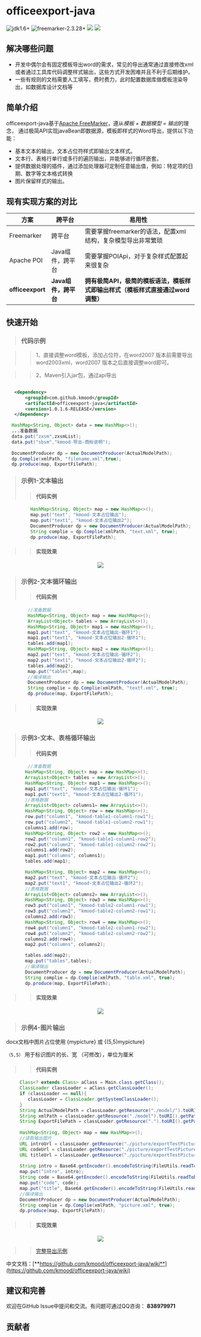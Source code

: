 # officeexport-java

 ![jdk1.6+](https://img.shields.io/badge/jdk-1.6%2B-orange.svg) 
 ![freemarker-2.3.28+](https://img.shields.io/badge/freemarker-2.3.28%2B-orange.svg)
 ![](https://img.shields.io/badge/platform-all-orange.svg)
 ![](https://img.shields.io/badge/language-java-orange.svg)
 ## 解决哪些问题
   * 开发中偶尔会有固定模板导出word的需求，常见的导出通常通过直接修改xml或者通过工具库代码调整样式输出，这些方式开发困难并且不利于后期维护。
  * 一些有规则的文档需要人工填写，费时费力，此时配置数据库做模板渲染导出，如数据库设计文档等
   
 
## 简单介绍
officeexport-java基于[Apache FreeMarker](https://freemarker.apache.org)，遵从*模板 + 数据模型 = 输出*的理念，
通过极简API实现javaBean即数据源，模板即样式的Word导出，提供以下功能：

  * 基本文本的输出，文本占位符样式即输出文本样式。
  * 文本行、表格行单行或多行的遍历输出，并能够进行循环嵌套。
  * 提供数据处理的插件，通过添加处理器可定制任意输出值，例如：特定项的日期、数字等文本格式转换
  * 图片保留样式的输出。
 
## 现有实现方案的对比

| 方案 | 跨平台 | 易用性
| --- | --- | --- |
| Freemarker | 跨平台  | 需要掌握freemarker的语法，配置xml结构，复杂模型导出非常繁琐
| Apache POI | Java组件，跨平台 | 需要掌握POIApi，对于复杂样式配置起来很复杂
| **officeexport** | **Java组件，跨平台** | **拥有极简API，极简的模板语法，模板样式即输出样式（模板样式直接通过word调整）**



## 快速开始
>### 代码示例

   >>1、直接调整word模板，添加占位符，在word2007 版本前需要导出word2003xml，word2007 版本之后直接调整word即可。
   
   >>2、Maven引入jar包，通过api导出

   ```xml
     
      <dependency>
          <groupId>com.github.kmood</groupId>
          <artifactId>officeexport-java</artifactId>
          <version>1.0.1.6-RELEASE</version>
      </dependency>

   ```
   ```java
     HashMap<String, Object> data = new HashMap<>();
     ...准备数据
     data.put("zxsm",zxsmList);
     data.put("sbsm","kmood-导出-商标说明");
     
     DocumentProducer dp = new DocumentProducer(ActualModelPath);
     dp.Complie(xmlPath, "filename.xml",true);
     dp.produce(map, ExportFilePath);
   ```
>### 示例1-文本输出
>>#### 代码实例
   ```java
            HashMap<String, Object> map = new HashMap<>();
            map.put("text", "kmood-文本占位输出");
            map.put("text1", "kmood-文本占位输出2");
            DocumentProducer dp = new DocumentProducer(ActualModelPath);
            String complie = dp.Complie(xmlPath, "text.xml", true);
            dp.produce(map, ExportFilePath);
   ```
>>#### 实现效果
<div align=center><img src="https://github.com/kmood/officeexport-java/blob/master/file/text.png"/></div>

>### 示例2-文本循环输出
>>#### 代码实例
   ```java
           //准备数据
           HashMap<String, Object> map = new HashMap<>();
           ArrayList<Object> tables = new ArrayList<>();
           HashMap<String, Object> map1 = new HashMap<>();
           map1.put("text", "kmood-文本占位输出-循环1");
           map1.put("text1", "kmood-文本占位输出2-循环1");
           tables.add(map1);
           HashMap<String, Object> map2 = new HashMap<>();
           map2.put("text", "kmood-文本占位输出-循环2");
           map2.put("text1", "kmood-文本占位输出2-循环2");
           tables.add(map2);
           map.put("tables",map);
           //编译输出
           DocumentProducer dp = new DocumentProducer(ActualModelPath);
           String complie = dp.Complie(xmlPath, "textf.xml", true);
           dp.produce(map, ExportFilePath);
   ```
>>#### 实现效果
<div align=center><img src="https://github.com/kmood/officeexport-java/blob/master/file/textf.png"/></div>

>### 示例3-文本、表格循环输出
>>#### 代码实例
   ```java
           //准备数据
          HashMap<String, Object> map = new HashMap<>();
          ArrayList<Object> tables = new ArrayList<>();
          HashMap<String, Object> map1 = new HashMap<>();
          map1.put("text", "kmood-文本占位输出-循环1");
          map1.put("text1", "kmood-文本占位输出2-循环1");
          //表格数据
          ArrayList<Object> columns1= new ArrayList<>();
          HashMap<String, Object> row = new HashMap<>();
          row.put("column1", "kmood-table1-column1-row1");
          row.put("column2", "kmood-table1-column2-row1");
          columns1.add(row);
          HashMap<String, Object> row2 = new HashMap<>();
          row2.put("column1", "kmood-table1-column1-row2");
          row2.put("column2", "kmood-table1-column2-row2");
          columns1.add(row2);
          map1.put("columns", columns1);
          tables.add(map1);
  
          HashMap<String, Object> map2 = new HashMap<>();
          map2.put("text", "kmood-文本占位输出-循环2");
          map2.put("text1", "kmood-文本占位输出2-循环2");
          //表格数据
          ArrayList<Object> columns2= new ArrayList<>();
          HashMap<String, Object> row3 = new HashMap<>();
          row3.put("column1", "kmood-table2-column1-row1");
          row3.put("column2", "kmood-table2-column2-row1");
          columns2.add(row3);
          HashMap<String, Object> row4 = new HashMap<>();
          row4.put("column1", "kmood-table2-column1-row2");
          row4.put("column2", "kmood-table2-column2-row2");
          columns2.add(row4);
          map2.put("columns", columns2);
  
          tables.add(map2);
          map.put("tables",tables);
          //编译输出
          DocumentProducer dp = new DocumentProducer(ActualModelPath);
          String complie = dp.Complie(xmlPath, "table.xml", true);
          dp.produce(map, ExportFilePath);
   ```
>>#### 实现效果
<div align=center><img src="https://github.com/kmood/officeexport-java/blob/master/file/textf-table.png"/></div>

>### 示例4-图片输出
docx文档中图片占位使用 
{mypicture}  或 {(5,5)mypicture} 

`（5,5）` 用于标识图片的长、宽 （可修改），单位为厘米

>>#### 代码实例
   ```java
        Class<? extends Class> aClass = Main.class.getClass();
        ClassLoader classLoader = aClass.getClassLoader();
        if (classLoader == null){
           classLoader = ClassLoader.getSystemClassLoader();
        }
        String ActualModelPath = classLoader.getResource("./model/").toURI().getPath();
        String xmlPath = classLoader.getResource("./model").toURI().getPath();
        String ExportFilePath = classLoader.getResource(".").toURI().getPath() + "/picture.doc";
        
        HashMap<String, Object> map = new HashMap<>();
        //读取输出图片
        URL introUrl = classLoader.getResource("./picture/exportTestPicture-intro.png");
        URL codeUrl = classLoader.getResource("./picture/exportTestPicture-code.png");
        URL titleUrl = classLoader.getResource("./picture/exportTestPicture-title.png");
        
        String intro = Base64.getEncoder().encodeToString(FileUtils.readToBytesByFilepath(introUrl.toURI().getPath()));
        map.put("intro", intro);
        String code = Base64.getEncoder().encodeToString(FileUtils.readToBytesByFilepath(codeUrl.toURI().getPath()));
        map.put("code", code);
        map.put("title", Base64.getEncoder().encodeToString(FileUtils.readToBytesByFilepath(titleUrl.toURI().getPath())));
        //编译输出
        DocumentProducer dp = new DocumentProducer(ActualModelPath);
        String complie = dp.Complie(xmlPath, "picture.xml", true);
        dp.produce(map, ExportFilePath);
   ```
>>#### 实现效果
<div align=center><img src="https://github.com/kmood/officeexport-java/blob/master/file/picture.png"/></div>

  >>[完整导出示例](https://github.com/kmood/officeexport-java/blob/master/src/main/java/main/Main.java)


中文文档：[**https://github.com/kmood/officeexport-java/wiki**](https://github.com/kmood/officeexport-java/wiki)
## 建议和完善
欢迎在GitHub Issue中提问和交流。有问题可通过QQ咨询： **838979971**
## 贡献者



